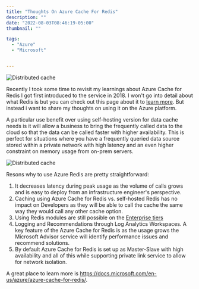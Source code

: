 ```yaml
---
title: "Thoughts On Azure Cache For Redis"
description: ""
date: "2022-08-03T08:46:19-05:00"
thumbnail: ""

tags:
  - "Azure"
  - "Microsoft"


---
```


![Distributed cache](https://azurecomcdn.azureedge.net/cvt-0575bb7a1cf68c8dbe5697224d85b9818047b8965b5b42e076e5aee4946f7128/images/page/services/cache/distributed-cache.png)

Recently I took some time to revisit my learnings about Azure Cache for Redis I got first introduced to the service in 2018. I won't go into detail about what Redis is but you can check out this page about it to [learn more](https://redis.io/docs/about/). But instead i want to share my thoughts on using it on the Azure platform.

A particular use benefit over using self-hosting version for data cache needs is it will allow a business to bring the frequently called data to the cloud so that the data can be called faster with higher availability. This is perfect for situations where you have a frequently queried data source stored within a private network with high latency and an even higher constraint on memory usage from on-prem servers.

![Distributed cache](https://azurecomcdn.azureedge.net/cvt-0575bb7a1cf68c8dbe5697224d85b9818047b8965b5b42e076e5aee4946f7128/images/page/services/cache/distributed-cache.png)

Resons why to use Azure Redis are pretty straightforward:

1) It decreases latency during peak usage as the volume of calls grows and is easy to deploy from an infrastructure engineer's perspective. 
2) Caching using Azure Cache for Redis vs. self-hosted Redis has no impact on Developers as they will be able to call the cache the same way they would call any other cache option. 
3) Using Redis modules are still possible on the [Enterprise tiers](https://docs.microsoft.com/en-us/azure/azure-cache-for-redis/cache-overview#service-tiers) 
4) Logging and Recommendations through Log Analytics Workspaces. A key feature of the Azure Cache for Redis is as the usage grows the Microsoft Advisor service will identify performance issues and recommend solutions. 
5) By default Azure Cache for Redis is set up as Master-Slave with high availability and all of this while supporting private link service to allow for network isolation.

A great place to learn more is https://docs.microsoft.com/en-us/azure/azure-cache-for-redis/.